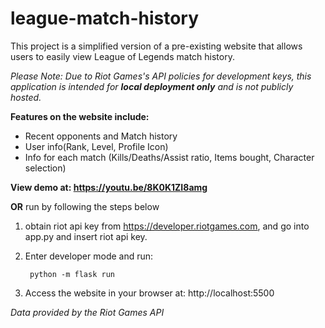 # league-match-history
This project is a simplified version of a pre-existing website that allows users to easily view League of Legends match history.

*Please Note: Due to Riot Games's API policies for development keys, this application is intended for **local deployment only** and is not publicly hosted.*


**Features on the website include:** 
* Recent opponents and Match history
* User info(Rank, Level, Profile Icon)
* Info for each match (Kills/Deaths/Assist ratio, Items bought, Character selection)


**View demo at: https://youtu.be/8K0K1ZI8amg**


**OR** run by following the steps below

1. obtain riot api key from https://developer.riotgames.com, and go into app.py and insert riot api key.
2. Enter developer mode and run:

      ``` python -m flask run```

4. Access the website in your browser at: http://localhost:5500

*Data provided by the Riot Games API*
